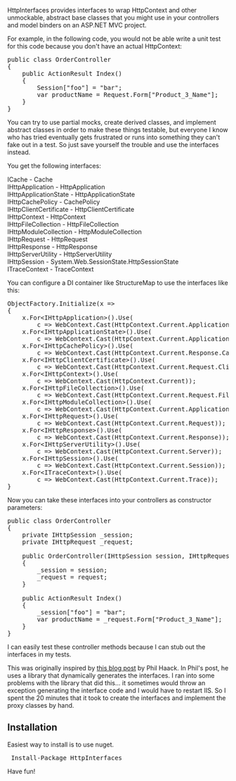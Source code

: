 HttpInterfaces provides interfaces to wrap HttpContext and other unmockable, abstract base classes that you might use in your controllers and model binders on an ASP.NET MVC project.  

For example, in the following code, you would not be able write a unit test for this code because you don't have an actual HttpContext:

<pre>
public class OrderController
{
	public ActionResult Index()
	{
		Session["foo"] = "bar";
		var productName = Request.Form["Product_3_Name"];
	}
}
</pre>

You can try to use partial mocks, create derived classes, and implement abstract classes in order to make these things testable, but everyone I know who has tried eventually gets frustrated or runs into something they can't fake out in a test.  So just save yourself the trouble and use the interfaces instead.

You get the following interfaces:

ICache - Cache<br/>
IHttpApplication - HttpApplication<br/>
IHttpApplicationState - HttpApplicationState<br/>
IHttpCachePolicy - CachePolicy<br/>
IHttpClientCertificate - HttpClientCertificate<br/>
IHttpContext - HttpContext<br/>
IHttpFileCollection - HttpFileCollection<br/>
IHttpModuleCollection - HttpModuleCollection<br/>
IHttpRequest - HttpRequest<br/>
IHttpResponse - HttpResponse<br/>
IHttpServerUtility - HttpServerUtility<br/>
IHttpSession - System.Web.SessionState.HttpSessionState<br/>
ITraceContext - TraceContext<br/>

You can configure a DI container like StructureMap to use the interfaces like this:

<pre>
ObjectFactory.Initialize(x =>
{
    x.For&lt;IHttpApplication&gt;().Use(
        c => WebContext.Cast(HttpContext.Current.ApplicationInstance));
    x.For&lt;IHttpApplicationState&gt;().Use(
        c => WebContext.Cast(HttpContext.Current.Application));
    x.For&lt;IHttpCachePolicy&gt;().Use(
        c => WebContext.Cast(HttpContext.Current.Response.Cache));
    x.For&lt;IHttpClientCertificate&gt;().Use(
        c => WebContext.Cast(HttpContext.Current.Request.ClientCertificate));
    x.For&lt;IHttpContext&gt;().Use(
        c => WebContext.Cast(HttpContext.Current));
    x.For&lt;IHttpFileCollection&gt;().Use(
        c => WebContext.Cast(HttpContext.Current.Request.Files));
    x.For&lt;IHttpModuleCollection&gt;().Use(
        c => WebContext.Cast(HttpContext.Current.ApplicationInstance.Modules));
    x.For&lt;IHttpRequest&gt;().Use(
        c => WebContext.Cast(HttpContext.Current.Request));
    x.For&lt;IHttpResponse&gt;().Use(
        c => WebContext.Cast(HttpContext.Current.Response));
    x.For&lt;IHttpServerUtility&gt;().Use(
        c => WebContext.Cast(HttpContext.Current.Server));
    x.For&lt;IHttpSession&gt;().Use(
        c => WebContext.Cast(HttpContext.Current.Session));
    x.For&lt;ITraceContext&gt;().Use(
        c => WebContext.Cast(HttpContext.Current.Trace));
}
</pre>

Now you can take these interfaces into your controllers as constructor parameters:

<pre>
public class OrderController
{
	private IHttpSession _session;
	private IHttpRequest _request;
	
	public OrderController(IHttpSession session, IHttpRequest request)
	{
		_session = session;
		_request = request;
	}
	
	public ActionResult Index()
	{
		_session["foo"] = "bar";
		var productName = _request.Form["Product_3_Name"];
	}
}
</pre>

I can easily test these controller methods because I can stub out the interfaces in my tests.

This was originally inspired by <a href="http://haacked.com/archive/2007/09/09/ihttpcontext-and-other-interfaces-for-your-duck-typing-benefit.aspx">this blog post</a> by Phil Haack.  In Phil's post, he uses a library that dynamically generates the interfaces.  I ran into some problems with the library that did this... it sometimes would throw an exception generating the interface code and I would have to restart IIS.  So I spent the 20 minutes that it took to create the interfaces and implement the proxy classes by hand.

## Installation

Easiest way to install is to use nuget.

<pre> Install-Package HttpInterfaces</pre>

Have fun!
